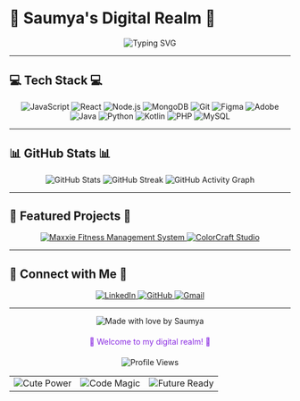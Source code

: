 # 🖤 Saumya's Digital Realm 🖤

<div align="center">
  <img src="https://readme-typing-svg.herokuapp.com?font=Orbitron&color=8a2be2&size=35&center=true&vCenter=true&width=1000&height=100&lines=Hello%2C+I'm+Saumya+Kumari+%F0%9F%91%8B;Welcome+to+my+workspace!;Full-Stack+Developer+%7C+Creative+Coder+%7C+UI/UX+Enthusiast" alt="Typing SVG" />
</div>

---

## 💻 **Tech Stack** 💻

<div align="center">
  <img src="https://img.shields.io/badge/JavaScript-F7DF1E?style=for-the-badge&logo=javascript&logoColor=black" alt="JavaScript" />
  <img src="https://img.shields.io/badge/React-20232A?style=for-the-badge&logo=react&logoColor=61DAFB" alt="React" />
  <img src="https://img.shields.io/badge/Node.js-43853D?style=for-the-badge&logo=node.js&logoColor=white" alt="Node.js" />
  <img src="https://img.shields.io/badge/MongoDB-4EA94B?style=for-the-badge&logo=mongodb&logoColor=white" alt="MongoDB" />
  <img src="https://img.shields.io/badge/Git-F05032?style=for-the-badge&logo=git&logoColor=white" alt="Git" />
  <img src="https://img.shields.io/badge/Figma-F24E1E?style=for-the-badge&logo=figma&logoColor=white" alt="Figma" />
  <img src="https://img.shields.io/badge/Adobe-FF0000?style=for-the-badge&logo=adobe&logoColor=white" alt="Adobe" />
  <img src="https://img.shields.io/badge/Java-ED8B00?style=for-the-badge&logo=openjdk&logoColor=white" alt="Java" />
  <img src="https://img.shields.io/badge/Python-3776AB?style=for-the-badge&logo=python&logoColor=white" alt="Python" />
  <img src="https://img.shields.io/badge/Kotlin-0095D5?style=for-the-badge&logo=kotlin&logoColor=white" alt="Kotlin" />
  <img src="https://img.shields.io/badge/PHP-777BB4?style=for-the-badge&logo=php&logoColor=white" alt="PHP" />
  <img src="https://img.shields.io/badge/MySQL-4479A1?style=for-the-badge&logo=mysql&logoColor=white" alt="MySQL" />
</div>

---

## 📊 **GitHub Stats** 📊

<div align="center">
  <img src="https://github-readme-stats.vercel.app/api?username=Saumya-Us&show_icons=true&theme=radical&bg_color=0d1117&text_color=8a2be2&icon_color=9370db&title_color=dda0dd&hide_border=true" alt="GitHub Stats" />
  
  <img src="https://github-readme-streak-stats.herokuapp.com/?user=Saumya-Us&theme=radical&background=0d1117&stroke=8a2be2&ring=9370db&fire=dda0dd&currStreakNum=8a2be2&sideNums=9370db&currStreakLabel=dda0dd&sideLabels=8a2be2&dates=9370db" alt="GitHub Streak" />
  
  <img src="https://github-readme-activity-graph.vercel.app/graph?username=Saumya-Us&theme=radical&bg_color=0d1117&color=8a2be2&line=9370db&point=dda0dd&area_color=dda0dd&area=true&hide_border=true" alt="GitHub Activity Graph" />
</div>

---

## 🎯 **Featured Projects** 🎯

<div align="center">
  <a href="https://github.com/Saumya-Us/Maxxie_Fitness_Management_System">
    <img src="https://github-readme-stats.vercel.app/api/pin/?username=Saumya-Us&repo=Maxxie_Fitness_Management_System&theme=radical&bg_color=0d1117&text_color=8a2be2&icon_color=9370db&title_color=dda0dd&hide_border=true" alt="Maxxie Fitness Management System" />
  </a>
  
  <a href="https://github.com/Saumya-Us/ColorCraft_Studio">
    <img src="https://github-readme-stats.vercel.app/api/pin/?username=Saumya-Us&repo=ColorCraft_Studio&theme=radical&bg_color=0d1117&text_color=8a2be2&icon_color=9370db&title_color=dda0dd&hide_border=true" alt="ColorCraft Studio" />
  </a>
</div>

---

## 🔗 **Connect with Me** 🔗

<div align="center">
  <a href="https://linkedin.com/in/sandali-saumya-82a15434a/">
    <img src="https://img.shields.io/badge/LinkedIn-0077B5?style=for-the-badge&logo=linkedin&logoColor=white" alt="LinkedIn" />
  </a>
  
  <a href="https://github.com/Saumya-Us">
    <img src="https://img.shields.io/badge/GitHub-100000?style=for-the-badge&logo=github&logoColor=white" alt="GitHub" />
  </a>
  
  <a href="mailto:sndlsaumya@gmail.com">
    <img src="https://img.shields.io/badge/Gmail-D14836?style=for-the-badge&logo=gmail&logoColor=white" alt="Gmail" />
  </a>
</div>

---

<div align="center">
  <img src="https://img.shields.io/badge/Made_with_💜_by_Saumya-8a2be2?style=for-the-badge&logoColor=white" alt="Made with love by Saumya" />
  
  <p style="color: #8a2be2; font-size: 14px; margin-top: 20px;">
    🌙 Welcome to my digital realm! 🌙
  </p>
  
  <div style="margin-top: 20px;">
    <img src="https://komarev.com/ghpvc/?username=Saumya-Us&style=flat-square&color=9370db" alt="Profile Views" />
  </div>
  
  <!-- Cyberpunk Footer Grid -->
  <table>
    <tr>
      <td>
        <img src="https://img.shields.io/badge/🎀_Code_Power-8a2be2?style=for-the-badge&logoColor=white" alt="Cute Power" />
      </td>
      <td>
        <img src="https://img.shields.io/badge/💻_Code_Magic-9370db?style=for-the-badge&logoColor=white" alt="Code Magic" />
      </td>
      <td>
        <img src="https://img.shields.io/badge/🚀_Future_Ready-dda0dd?style=for-the-badge&logoColor=white" alt="Future Ready" />
      </td>
    </tr>
  </table>
</div>
